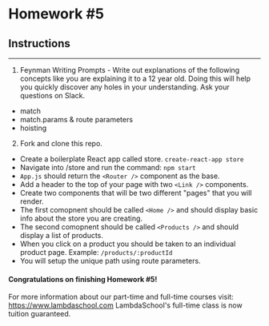 # Homework #5

## Instructions
---
1. Feynman Writing Prompts - Write out explanations of the following concepts like you are explaining it to a 12 year old.  Doing this will help you quickly discover any holes in your understanding.  Ask your questions on Slack.

  * match
  * match.params & route parameters
  * hoisting


2. Fork and clone this repo.

  * Create a boilerplate React app called store. `create-react-app store`
  * Navigate into /store and run the command: `npm start`
  * `App.js` should return the `<Router />` component as the base.
  * Add a header to the top of your page with two `<Link />` components.
  * Create two components that will be two different "pages" that you will render.
  * The first comopnent should be called `<Home />` and should display basic info about the store you are creating.
  * The second comopnent should be called `<Products />` and should display a list of products.
  * When you click on a product you should be taken to an individual product page. Example: `/products/:productId`
  * You will setup the unique path using route parameters.



#### Congratulations on finishing Homework #5!

For more information about our part-time and full-time courses visit: https://www.lambdaschool.com
LambdaSchool's full-time class is now tuition guaranteed.  
